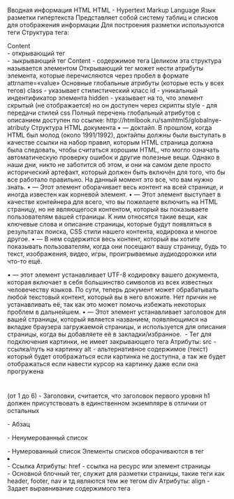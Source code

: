 Вводная информация HTML
HTML - Hypertext Markup Language
Язык разметки гипертекста
Представляет собой систему таблиц и списков для отображения информации
Для построения разметки используются теги
Структура тега:
<div>Content</div>
<div> - открывающий тег
</div> - зыкрывающий тег
Content - содержимое тега
Целиком эта структура называется элементом
Открывающий тег может нести атрибуты элемента, которые перечисляются через
пробел в формате
attrname=«value»
Основные глобальные атрибуты (которые есть у всех тегов)
class - указывает стилистический класс
id - уникальный индентификатор элемента
hidden - указывает на то, что элемент скрытый (не отображается) но он доступен
через скрипты
style - для передачи стилей css
Полный перечень глобальный атрибутов с описанием доступен по ссылке:
http://htmlbook.ru/samhtml5/globalnye-atributy
Структура HTML документа
• <!DOCTYPE html> — доктайп. В прошлом, когда HTML был молод (около
1991/1992), доктайпы должны были выступать в качестве ссылки на набор
правил, которым HTML страница должна была следовать, чтобы считаться
хорошим HTML, что могло означать автоматическую проверку ошибок и
другие полезные вещи. Однако в наши дни, никто не заботится об этом, и
они на самом деле просто исторический артефакт, который должен быть
включён для того, что бы все работало правильно. На данный момент это
все, что вам нужно знать.
• <html></html> — Этот элемент оборачивает весь контент на всей странице,
и иногда известен как корневой элемент.
• <head></head> — Этот элемент выступает в качестве контейнера для всего,
что вы пожелаете включить на HTML страницу, но не являющегося
контентом, который вы показываете пользователям вашей страницы. К ним
относятся такие вещи, как ключевые слова и описание страницы, которые
будут появляться в результатах поиска, CSS стили нашего контента,
кодировка и многое другое.
• <body></body> — В нем содержится весь контент, который вы хотите
показывать пользователям, когда они посещают вашу страницу, будь то
текст, изображения, видео, игры, проигрываемые аудиодорожки или что-то
ещё.

• <meta charset="utf-8"> — этот элемент устанавливает UTF-8 кодировку
вашего документа, которая включает в себя большинство символов из всех
известных человечеству языков. По сути, теперь документ может
обрабатывать любой текстовый контент, который вы в него вложите. Нет
причин не устанавливать её, так как это может помочь избежать некоторых
проблем в дальнейшем.
• <title></title> — Этот элемент устанавливает заголовок для вашей страницы,
который является названием, появляющимся на вкладке браузера
загружаемой страницы, и используется для описания страницы, когда вы
добавляете её в закладки/избранное.
<img> - Тег для подключения картинки, не имеет закрывающего тега
Атрибуты:
src - ссылка/путь на картинку
alt - альтернативное содержимое (текст) который будет отображаться если
картинка не доступна, а так же будет отображаться если навести курсор на
картинку даже если она прогружена
<h1></h1> (от 1 до 6) - Заголовки, считается, что заголовок первого уровня h1
должен присутствовать в единственном экземпляре в отличии от остальных
<p></p> - Абзац
<ul></ul> - Ненумерованный список
<ol></ol> - Нумерованный список
Элементы списков оборачиваются в тег <li></li>
<a></a> - Ссылка
Атрибуты:
href - ссылка на ресурс или элемент страницы
<div></div> - Основной блочный тег, служит для разметки страницы, такие теги
как header, footer, nav и тд являются тем же тегом div
Атрибуты:
align - Задает выравнивание содержимого тега
<script> - Служит для описания или подключения скриптов
Атрибуты:
async - Загружает скрипт асинхронно.
defer - Откладывает выполнение скрипта до тех пор, пока вся страница не будет
загружена полностью.
language - Устанавливает язык программирования на котором написан скрипт.
src - Адрес скрипта из внешнего файла для импорта в текущий документ.
type -Определяет тип содержимого тега <script>.
<b></b> - Делает текст жирным
<I></I> - Делает текст курсивным
<input> - Однострунное поле ввода
<textarea> - Многострунное поле ввода

CSS - Cascad Style Sheet
Каскадная таблица стилей, служит для описания стилистики содержимого
страницы
Анатомия:
div {
color: red;
}
Div - селектор, элемент или class/id элемента для которого/которых
прописываются стили
color - свойство
red - значение свойства
Все свойства перечисляются через ; а свойство и его значение через :
#some_id - для указания индентификатора
.some_class - для указания класса
Можно указывать несколько селекторов через запятую
Свойства и их возможные значения вы всегда можете найти здесь:
https://html5book.ru/osnovy-css/
